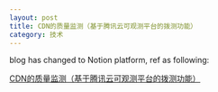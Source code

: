 ```yaml
---
layout: post
title: CDN的质量监测（基于腾讯云可观测平台的拨测功能）
category: 技术
---
```


blog has changed to Notion platform, ref as following:

[CDN的质量监测（基于腾讯云可观测平台的拨测功能）](https://different-slice-f4c.notion.site/CDN-170d06ff984c8005bfecdd7a0429a3d8?pvs=4)